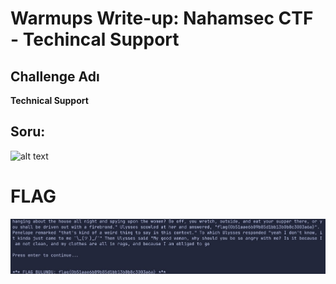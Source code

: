 # Warmups Write-up: Nahamsec CTF - Techincal Support

##  Challenge Adı
**Technical Support**

## Soru:
![alt text](image-9.png)

# FLAG
![alt text](image-8.png)